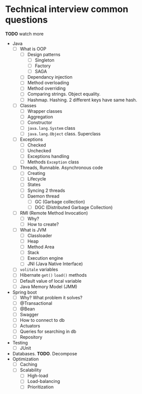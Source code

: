 # Technical interview common questions

**TODO** watch more

- Java
  - [ ] What is OOP
    - [ ] Design patterns
      - [ ] Singleton
      - [ ] Factory
      - [ ] SAGA
    - [ ] Dependancy injection
    - [ ] Method overloading
    - [ ] Method overriding
    - [ ] Comparing strings. Object equality.
    - [ ] Hashmap. Hashing. 2 different keys have same hash.
  - [ ] Classes
    - [ ] Wrapper classes
    - [ ] Aggregation
    - [ ] Constructor
    - [ ] `java.lang.System` class
    - [ ] `java.lang.Object` class. Superclass
  - [ ] Exceptions
    - [ ] Checked
    - [ ] Unchecked
    - [ ] Exceptions handling
    - [ ] Methods `Exception` class
  - [ ] Threads, Runnable. Asynchronous code
    - [ ] Creating
    - [ ] Lifecycle
    - [ ] States
    - [ ] Syncing 2 threads
    - [ ] Daemon thread
      - [ ] GC (Garbage collection)
      - [ ] DGC (Distributed Garbage Collection)
  - [ ] RMI (Remote Method Invocation)
    - [ ] Why?
    - [ ] How to create?
  - [ ] What is JVM
    - [ ] Classloader
    - [ ] Heap
    - [ ] Method Area
    - [ ] Stack
    - [ ] Execution engine
    - [ ] JNI (Java Native Interface)
  - [ ] `volitale` variables
  - [ ] Hibernate `get()` `load()` methods
  - [ ] Default value of local variable
  - [ ] Java Memory Model (JMM)
- Spring boot
  - [ ] Why? What problem it solves?
  - [ ] @Transactional
  - [ ] @Bean
  - [ ] Swagger
  - [ ] How to connect to db
  - [ ] Actuators
  - [ ] Queries for searching in db
  - [ ] Repository
- Testing
  - [ ] JUnit
- Databases. **TODO**. Decompose
- Optimization
  - [ ] Caching
  - [ ] Scalability
    - [ ] High-load
    - [ ] Load-balancing
    - [ ] Prioritization
